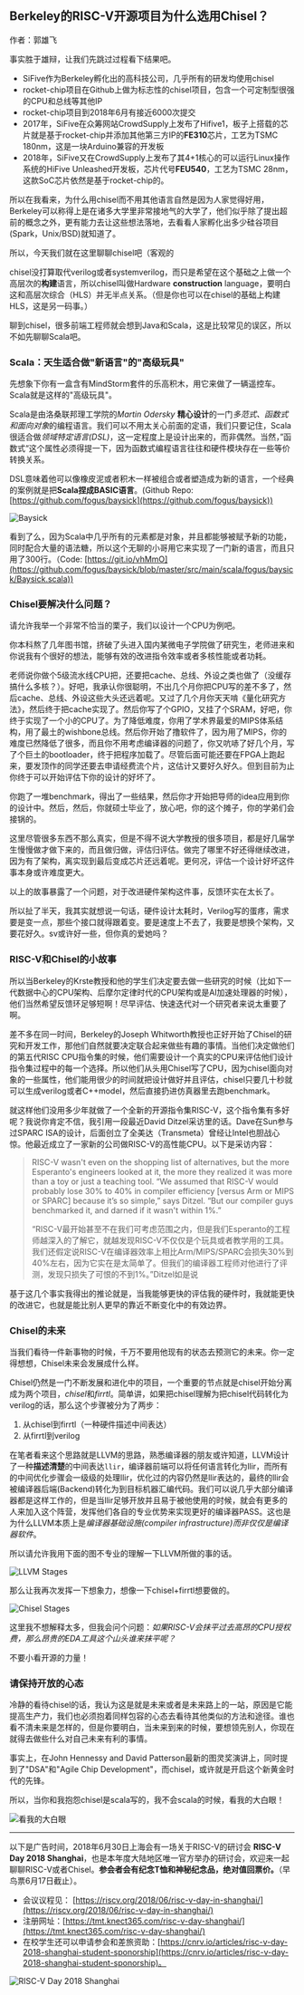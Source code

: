 ## Berkeley的RISC-V开源项目为什么选用Chisel？

作者：郭雄飞

事实胜于雄辩，让我们先跳过过程看下结果吧。

- SiFive作为Berkeley孵化出的高科技公司，几乎所有的研发均使用chisel
- rocket-chip项目在Github上做为标志性的chisel项目，包含一个可定制型很强的CPU和总线等其他IP
- rocket-chip项目到2018年6月有接近6000次提交
- 2017年，SiFive在众筹网站CrowdSupply上发布了Hifive1，板子上搭载的芯片就是基于rocket-chip并添加其他第三方IP的**FE310**芯片，工艺为TSMC 180nm，这是一块Arduino兼容的开发板
- 2018年，SiFive又在CrowdSupply上发布了其4+1核心的可以运行Linux操作系统的HiFive Unleashed开发板，芯片代号**FEU540**，工艺为TSMC 28nm，这款SoC芯片依然是基于rocket-chip的。

所以在我看来，为什么用chisel而不用其他语言自然是因为人家觉得好用，Berkeley可以称得上是在诸多大学里非常接地气的大学了，他们似乎除了提出超前的概念之外，更有能力去让这些想法落地，去看看人家孵化出多少硅谷项目(Spark，Unix/BSD)就知道了。

所以，今天我们就在这里聊聊chisel吧（客观的

chisel没打算取代verilog或者systemverilog，而只是希望在这个基础之上做一个高层次的**构建**语言，所以chisel叫做Hardware **construction** language，要明白这和高层次综合（HLS）并无半点关系。（但是你也可以在chisel的基础上构建HLS，这是另一码事。）

聊到chisel，很多前端工程师就会想到Java和Scala，这是比较常见的误区，所以不如先聊聊Scala吧。

### Scala：天生适合做"新语言"的"高级玩具"

先想象下你有一盒含有MindStorm套件的乐高积木，用它来做了一辆遥控车。Scala就是这样的"高级玩具"。

Scala是由洛桑联邦理工学院的*Martin Odersky* **精心设计**的一门*多范式、函数式和面向对象*的编程语言。我们可以不用太关心前面的定语，我们只要记住，Scala很适合做*领域特定语言(DSL)*，这一定程度上是设计出来的，而非偶然。当然，”函数式“这个属性必须得提一下，因为函数式编程语言往往和硬件模块存在一些等价转换关系。

DSL意味着他可以像橡皮泥或者积木一样被组合或者塑造成为新的语言，一个经典的案例就是把**Scala捏成BASIC语言**。(Github Repo: [https://github.com/fogus/baysick](https://github.com/fogus/baysick))

![Baysick](/assets/images/articles/scala-baysick.png)

看到了么，因为Scala中几乎所有的元素都是对象，并且都能够被赋予新的功能，同时配合大量的语法糖，所以这个无聊的小哥用它来实现了一门新的语言，而且只用了300行。（Code: [https://git.io/vhMmO](https://github.com/fogus/baysick/blob/master/src/main/scala/fogus/baysick/Baysick.scala))

### Chisel要解决什么问题？

请允许我举一个非常不恰当的栗子，我们以设计一个CPU为例吧。

你本科熬了几年图书馆，挤破了头进入国内某微电子学院做了研究生，老师进来和你说我有个很好的想法，能够有效的改进指令效率或者多核性能或者功耗。

老师说你做个5级流水线CPU把，还要把cache、总线、外设之类也做了（没缓存搞什么多核？）。好吧，我承认你很聪明，不出几个月你把CPU写的差不多了，然后cache、总线、外设这些大头还远着呢。又过了几个月你天天啃《量化研究方法》，然后终于把cache实现了。然后你写了个GPIO，又挂了个SRAM，好吧，你终于实现了一个小的CPU了。为了降低难度，你用了学术界最爱的MIPS体系结构，用了最土的wishbone总线。然后你开始了撸软件了，因为用了MIPS，你的难度已然降低了很多，而且你不用考虑编译器的问题了，你又吭哧了好几个月，写了个巨土的bootloader，终于把程序加载了。尽管后面可能还要在FPGA上跑起来，要发顶作的同学还要去申请经费流个片，这估计又要好久好久。但到目前为止你终于可以开始评估下你的设计的好坏了。

你跑了一堆benchmark，得出了一些结果，然后你才开始把导师的idea应用到你的设计中。然后，然后，你就硕士毕业了，放心吧，你的这个摊子，你的学弟们会接锅的。

这里尽管很多东西不那么真实，但是不得不说大学教授的很多项目，都是好几届学生慢慢做才做下来的，而且做归做，评估归评估。做完了哪里不好还得继续改进，因为有了架构，离实现到最后变成芯片还远着呢。更何况，评估一个设计好坏这件事本身或许难度更大。

以上的故事暴露了一个问题，对于改进硬件架构这件事，反馈环实在太长了。

所以扯了半天，我其实就想说一句话，硬件设计太耗时，Verilog写的蛋疼，需求要是变一点，那些个接口就得跟着变。要是速度上不去了，我要是想换个架构，又要花好久。sv或许好一些，但你真的爱她吗？

### RISC-V和Chisel的小故事

所以当Berkeley的Krste教授和他的学生们决定要去做一些研究的时候（比如下一代数据中心的CPU架构、后摩尔定律时代的CPU架构或是AI加速处理器的时候），他们当然希望反馈环足够短啊！尽早评估、快速迭代对一个研究者来说太重要了啊。

差不多在同一时间，Berkeley的Joseph Whitworth教授也正好开始了Chisel的研究和开发工作，那他们自然就要决定联合起来做些有趣的事情。当他们决定做他们的第五代RISC CPU指令集的时候，他们需要设计一个真实的CPU来评估他们设计指令集过程中的每一个选择。所以他们从头用Chisel写了CPU，因为chisel面向对象的一些属性，他们能用很少的时间就把设计做好并且评估，chisel只要几十秒就可以生成verilog或者C++model，然后直接扔进仿真器里去跑benchmark。

就这样他们没用多少年就做了一个全新的开源指令集RISC-V，这个指令集有多好呢？我说你肯定不信，我引用一段最近David Ditzel采访里的话。Dave在Sun参与过SPARC ISA的设计，后面创立了全美达（Transmeta）曾经让Intel也胆战心惊。他最近成立了一家新的公司做RISC-V的高性能CPU。以下是采访内容：

> RISC-V wasn't even on the shopping list of alternatives, but the more Esperanto's engineers looked at it, the more they realized it was more than a toy or just a teaching tool. “We assumed that RISC-V would probably lose 30% to 40% in compiler efficiency [versus Arm or MIPS or SPARC] because it’s so simple,” says Ditzel. “But our compiler guys benchmarked it, and darned if it wasn't within 1%.”
> 
> “RISC-V最开始甚至不在我们可考虑范围之内，但是我们Esperanto的工程师越深入的了解它，就越发现RISC-V不仅仅是个玩具或者教学用的工具。我们还假定说RISC-V在编译器效率上相比Arm/MIPS/SPARC会损失30%到40%左右，因为它实在是太简单了。但我们的编译器工程师对他进行了评测，发现只损失了可恨的不到1%。”Ditzel如是说

基于这几个事实我得出的推论就是，当我能够更快的评估我的硬件时，我就能更快的改进它，也就是能比别人更早的靠近不断变化中的有效边界。

### Chisel的未来

当我们看待一件新事物的时候，千万不要用他现有的状态去预测它的未来。你一定得想想，Chisel未来会发展成什么样。

Chisel仍然是一门不断发展和进化中的项目，一个重要的节点就是chisel开始分离成为两个项目，*chisel*和*firrtl*。简单讲，如果把chisel理解为把chisel代码转化为verilog的话，那么这个步骤被分为了两步：

1. 从chisel到firrtl（一种硬件描述中间表达）
2. 从firrtl到verilog

在笔者看来这个思路就是LLVM的思路，熟悉编译器的朋友或许知道，LLVM设计了一种**描述清楚**的中间表达`llir`，编译器前端可以将任何语言转化为llir，而所有的中间优化步骤会一级级的处理llir，优化过的内容仍然是llir表达的，最终的llir会被编译器后端(Backend)转化为到目标机器汇编代码。我们可以说几乎大部分编译器都是这样工作的，但是当llir足够开放并且易于被他使用的时候，就会有更多的人来加入这个阵营，发挥他们各自的专业优势来实现更好的编译器PASS。这也是为什么LLVM本质上是*编译器基础设施(compiler infrastructure)*而非仅仅是*编译器软件*。

所以请允许我用下面的图不专业的理解一下LLVM所做的事的话。

![LLVM Stages](/assets/images/articles/llvm-stages.svg)

那么让我再次发挥一下想象力，想像一下chisel+firrtl想要做的。

![Chisel Stages](/assets/images/articles/chisel3-stages.svg)

这里我不想解释太多，但我会问个问题：*如果RISC-V会抹平过去高昂的CPU授权费，那么昂贵的EDA工具这个山头谁来抹平呢？*

不要小看开源的力量！

### 请保持开放的心态

冷静的看待chisel的话，我认为这是就是未来或者是未来路上的一站，原因是它能提高生产力，我们也必须抱着同样包容的心态去看待其他类似的方法和途径。谁也看不清未来是怎样的，但是你要明白，当未来到来的时候，要想领先别人，你现在就得去做些什么对自己未来有利的事情。

事实上，在John Hennessy and David Patterson最新的图灵奖演讲上，同时提到了"DSA"和"Agile Chip Development"，而chisel，或许就是开启这个新黄金时代的先锋。

所以，当你和我抱怨chisel是scala写的，我不会scala的时候，看我的大白眼！

![看我的大白眼](/assets/images/articles/call-dabaiyan.jpg)

----

以下是广告时间，2018年6月30日上海会有一场关于RISC-V的研讨会 **RISC-V Day 2018 Shanghai**，也是本年度大陆地区唯一官方举办的研讨会，欢迎来一起聊聊RISC-V或者Chisel。**参会者会有纪念T恤和神秘纪念品，绝对值回票价。**（早鸟票6月17日截止）。

- 会议议程见： [https://riscv.org/2018/06/risc-v-day-in-shanghai/](https://riscv.org/2018/06/risc-v-day-in-shanghai/)
- 注册网址：[https://tmt.knect365.com/risc-v-day-shanghai/](https://tmt.knect365.com/risc-v-day-shanghai/)
- 在校学生还可以申请参会和差旅资助：[https://cnrv.io/articles/risc-v-day-2018-shanghai-student-sponorship](https://cnrv.io/articles/risc-v-day-2018-shanghai-student-sponorship)。

![RISC-V Day 2018 Shanghai](/assets/images/bi-weekly-rpts/2018-06-08/riscv-day-shanghai.png)
